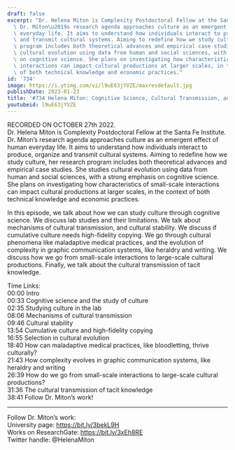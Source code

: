 ```yaml
---
draft: false
excerpt: "Dr. Helena Miton is Complexity Postdoctoral Fellow at the Santa Fe Institute.\
  \ Dr. Miton\u2019s research agenda approaches culture as an emergent effect of human\
  \ everyday life. It aims to understand how individuals interact to produce, organize\
  \ and transmit cultural systems. Aiming to redefine how we study culture, her research\
  \ program includes both theoretical advances and empirical case studies. She studies\
  \ cultural evolution using data from human and social sciences, with a strong emphasis\
  \ on cognitive science. She plans on investigating how characteristics of small-scale\
  \ interactions can impact cultural productions at larger scales, in the context\
  \ of both technical knowledge and economic practices."
id: '734'
image: https://i.ytimg.com/vi/l9uE63jYVZE/maxresdefault.jpg
publishDate: 2023-01-23
title: '#734 Helena Miton: Cognitive Science, Cultural Transmission, and Tacit Knowledge'
youtubeid: l9uE63jYVZE
---
```

<div class="timelinks">

RECORDED ON OCTOBER 27th 2022.  
Dr. Helena Miton is Complexity Postdoctoral Fellow at the Santa Fe Institute. Dr. Miton’s research agenda approaches culture as an emergent effect of human everyday life. It aims to understand how individuals interact to produce, organize and transmit cultural systems. Aiming to redefine how we study culture, her research program includes both theoretical advances and empirical case studies. She studies cultural evolution using data from human and social sciences, with a strong emphasis on cognitive science. She plans on investigating how characteristics of small-scale interactions can impact cultural productions at larger scales, in the context of both technical knowledge and economic practices.

In this episode, we talk about how we can study culture through cognitive science. We discuss lab studies and their limitations. We talk about mechanisms of cultural transmission, and cultural stability. We discuss if cumulative culture needs high-fidelity copying. We go through cultural phenomena like maladaptive medical practices, and the evolution of complexity in graphic communication systems, like heraldry and writing. We discuss how we go from small-scale interactions to large-scale cultural productions. Finally, we talk about the cultural transmission of tacit knowledge.

Time Links:  
<time>00:00</time> Intro  
<time>00:33</time> Cognitive science and the study of culture  
<time>02:35</time> Studying culture in the lab  
<time>08:06</time> Mechanisms of cultural transmission  
<time>09:46</time> Cultural stability  
<time>13:54</time> Cumulative culture and high-fidelity copying  
<time>16:55</time> Selection in cultural evolution  
<time>18:40</time> How can maladaptive medical practices, like bloodletting, thrive culturally?  
<time>21:43</time> How complexity evolves in graphic communication systems, like heraldry and writing  
<time>26:39</time> How do we go from small-scale interactions to large-scale cultural productions?  
<time>31:36</time> The cultural transmission of tacit knowledge  
<time>38:41</time> Follow Dr. Miton’s work!

---

Follow Dr. Miton’s work:  
University page: https://bit.ly/3bekL9H  
Works on ResearchGate: https://bit.ly/3xEh8RE  
Twitter handle: @HelenaMiton
</div>

